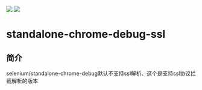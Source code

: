 ![](https://github.com/dounine/standalone-chrome-debug-ssl/workflows/Publish%20Docker%20image/badge.svg) ![](https://img.shields.io/github/license/dounine/standalone-chrome-debug-ssl)

# standalone-chrome-debug-ssl

## 简介
selenium/standalone-chrome-debug默认不支持ssl解析、这个是支持ssl协议拦截解析的版本
